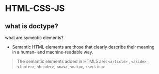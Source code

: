 # HTML-CSS-JS

what is doctype?
-

what are symentic elements?
- Semantic HTML elements are those that clearly describe their meaning in a human- and machine-readable way.

> The semantic elements added in HTML5 are:
 `<article>` , `<aside>` , `<footer>`, `<header>`, `<nav>`, `<main>`, `<section>`
